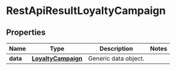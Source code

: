 
# RestApiResultLoyaltyCampaign

## Properties
Name | Type | Description | Notes
------------ | ------------- | ------------- | -------------
**data** | [**LoyaltyCampaign**](LoyaltyCampaign.md) | Generic data object. | 



